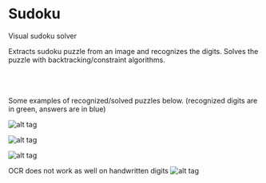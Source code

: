 # Sudoku

Visual sudoku solver

Extracts sudoku puzzle from an image and recognizes the digits.
Solves the puzzle with backtracking/constraint algorithms.

<br><br><br>
Some examples of recognized/solved puzzles below. (recognized digits are in green, answers are in blue)


![alt tag](https://dl.dropboxusercontent.com/u/85089697/Sudoku/Examples/example_1.png)


![alt tag](https://dl.dropboxusercontent.com/u/85089697/Sudoku/Examples/example_2.png)


![alt tag](https://dl.dropboxusercontent.com/u/85089697/Sudoku/Examples/example_3.png)

OCR does not work as well on handwritten digits
![alt tag](https://dl.dropboxusercontent.com/u/85089697/Sudoku/Examples/example_4.png)
